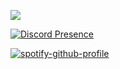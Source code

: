 ![](https://komarev.com/ghpvc/?username=emekli1&color=dc143c)

[![Discord Presence](https://lanyard-profile-readme.vercel.app/api/394984398778531840?theme=light&bg=18191c&animated=true&borderRadius=30px&hideStatus=true)](https://discord.com/users/394984398778531840)

[![spotify-github-profile](https://spotify-github-profile.vercel.app/api/view?uid=316fmgkimewkbtjuybekhwidwrai&cover_image=false&theme=default&bar_color=ffffff&bar_color_cover=true)](https://github.com/kittinan/spotify-github-profile)

